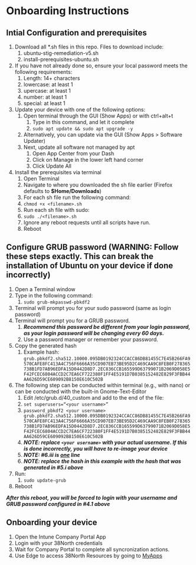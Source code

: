 # Onboarding Instructions
## Intial Configuration and prerequisites
1. Download all *.sh files in this repo. Files to download include:
   1. ubuntu-stig-remediation-v5.sh
   2. install-prerequisites-ubuntu.sh
3. If you have not already done so, ensure your local password meets the following requirements:
   1. Length: 14+ characters
   2. lowercase: at least 1
   3. upercase: at least 1
   4. number: at least 1
   5. special: at least 1
4. Update your device with one of the following options:
   1. Open terminal through the GUI (Show Apps) or with ctrl+alt+t
      1. Type in this command, and let it complete
      2. ```sudo apt update && sudo apt upgrade -y```
   2. Alternatively, you can update via the GUI (Show Apps > Software Updater)
   3. Next, update all software not managed by apt
      1. Open App Center from your Dash
      2. Click on Manage in the lower left hand corner
      3. Click Update All
5. Install the prerequisites via terminal
   1. Open Terminal
   2. Navigate to where you downloaded the sh file earlier (Firefox defaults to **$Home/Downloads**)
   3. For each sh file run the following command:
   4. ```chmod +x <filename>.sh```
   5. Run each sh file with sudo:
   6. ```sudo ./<filename>.sh```
   7. Ignore any reboot requests until all scripts have run.
   8. Reboot
## Configure GRUB password (WARNING: Follow these steps exactly. This can break the installation of Ubuntu on your device if done incorrectly)
1. Open a Terminal window
2. Type in the following command:
   1. ```sudo grub-mkpasswd-pbkdf2```
3. Terminal will prompt you for your sudo password (same as login password)
4. Terminal will prompt you for a GRUB password.
   1. ***Recommend this password be different from your login password, as your login password will be changing every 60 days.***
   2.	Use a password manager or remember your password.
5. Copy the generated hash
   1. Example hash: ```grub.pbkdf2.sha512.10000.095DB0192324CCACC86DB81455C7E45B266FA9570CAFE8FC413A4C756F6666A35CD907EB73BE95D2C469CAA9C8FEB0F278365738B1FD7AB96EDFA15D0442D8D7.2EC836CCB165599D63799071B2069D058E5F42FCEC6804ACCD2C7EA6CF722380F1FF4E5191D7B0385152482E829F3FBB44AA626D59CE609092B8150E610C502B```
6. The following step can be conducted within terminal (e.g., with nano) or can be conducted with the built-in Gnome-Text-Editor
   1.	Edit /etc/grub.d/40_custom and add to the end of the file:
   2. ```set superusers=“<your username>”```
   3. ```password_pbkdf2 <your username> grub.pbkdf2.sha512.10000.095DB0192324CCACC86DB81455C7E45B266FA9570CAFE8FC413A4C756F6666A35CD907EB73BE95D2C469CAA9C8FEB0F278365738B1FD7AB96EDFA15D0442D8D7.2EC836CCB165599D63799071B2069D058E5F42FCEC6804ACCD2C7EA6CF722380F1FF4E5191D7B0385152482E829F3FBB44AA626D59CE609092B8150E610C502B```
   4. ***NOTE: replace ```<your username>``` with your actual username. If this is done incorrectly, you will have to re-image your device***
   5. ***NOTE: #6.iii is <ins>one</ins> line***
   6. ***NOTE: replace the hash in this example with the hash that was generated in #5.i above***
7. Run:
   1. ```sudo update-grub```
8. Reboot

***After this reboot, you will be forced to login with your username and GRUB password configured in #4.1 above***

## Onboarding your device
1. Open the Intune Company Portal App
2. Login with your 38North credentials
3. Wait for Company Portal to complete all syncronization actions.
4. Use Edge to access 38North Resources by going to [MyApps](https://myapps.microsoft.com/)
